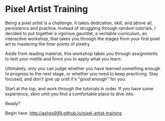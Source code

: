 Pixel Artist Training
=====================

Being a pixel artist is a challenge. It takes dedication, skill, and above all, persistence and practice. Instead of struggling through random tutorials, I decided to put together a rigorous gauntlet, a veritable curriculum, an interactive workshop, that takes you through the stages from your first pixel art to mastering the finer points of pixelry.

Aside from reading material, this workshop takes you through assignments to test your mettle and force you to apply what you learn.

Ultimately, only you can judge whether you have learned something enough to progress to the next stage, or whether you need to keep practicing. Stay focused, and don't give up until it's "good enough" for you.

Start at the top, and work through the tutorials in order. If you have some experience, skim until you find a comfortable place to dive into.

Ready?

Begin here: http://ashes999.github.io/pixel-artist-training
